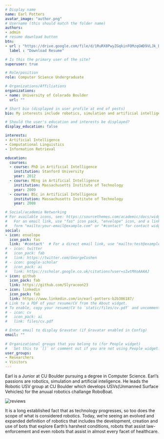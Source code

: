 ```yaml
---
# Display name
name: Earl Potters
avatar_image: "author.png"
# Username (this should match the folder name)
authors:
- admin
# resume download button
btn:
- url : "https://drive.google.com/file/d/1RuRX8PwyZGqkinFOMzqGWD9VLJk_D1BW/view?usp=sharing"
  label : "Download Resume"

# Is this the primary user of the site?
superuser: true

# Role/position
role: Computer Science Undergraduate

# Organizations/Affiliations
organizations:
- name: University of Colorado Boulder
  url: ""

# Short bio (displayed in user profile at end of posts)
bio: My interests include robotics, simulation and artificial intelligence.

# Should the user's education and interests be displayed?
display_education: false

interests:
- Artificial Intelligence
- Computational Linguistics
- Information Retrieval

education:
  courses:
  - course: PhD in Artificial Intelligence
    institution: Stanford University
    year: 2012
  - course: MEng in Artificial Intelligence
    institution: Massachusetts Institute of Technology
    year: 2009
  - course: BSc in Artificial Intelligence
    institution: Massachusetts Institute of Technology
    year: 2008

# Social/academia Networking
# For available icons, see: https://sourcethemes.com/academic/docs/widgets/#icons
#   For an email link, use "fas" icon pack, "envelope" icon, and a link in the
#   form "mailto:your-email@example.com" or "#contact" for contact widget.
social:
- icon: envelope
  icon_pack: fas
  link: '#contact'  # For a direct email link, use "mailto:test@example.org".
# - icon: twitter
#   icon_pack: fab
#   link: https://twitter.com/GeorgeCushen
# - icon: google-scholar
#   icon_pack: ai
#   link: https://scholar.google.co.uk/citations?user=sIwtMXoAAAAJ
- icon: github
  icon_pack: fab
  link: https://github.com/Slyracoon23
- icon: linkedin
  icon_pack: fab
  link: https://www.linkedin.com/in/earl-potters-b2b306187/
# Link to a PDF of your resume/CV from the About widget.
# To enable, copy your resume/CV to `static/files/cv.pdf` and uncomment the lines below.  
# - icon: cv
#   icon_pack: ai
#   link: files/cv.pdf

# Enter email to display Gravatar (if Gravatar enabled in Config)
email: ""
  
# Organizational groups that you belong to (for People widget)
#   Set this to `[]` or comment out if you are not using People widget.  
user_groups:
- Researchers
- Visitors
---
```


Earl is a Junior at CU Boulder pursuing a degree in Computer Science. Earl’s passions are robotics, simulation and artificial inteligence. He leads the Robotic USV group at CU Boulder which develops USVs(Unmanned Surface Vehicles) for the anuual robotics challange RoboBoat.



[//]: <> (RoboBoat certifacate)
![reviews](../../img/joined.jpg)


It is a long established fact that as technology progresses, so too does the scope of what is considered robotics. Today, we’re seeing an evolved and expanded definition of robotics that includes the development, creation and use of bots that explore Earth’s harshest conditions, robots that assist law-enforcement and even robots that assist in almost every facet of healthcare.   
